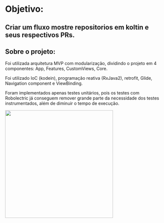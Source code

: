 # Objetivo:
## Criar um fluxo mostre repositorios em koltin e seus respectivos PRs.

## Sobre o projeto:
 Foi utilizada arquitetura MVP com modularização, dividindo o projeto em 4 componentes: App, Features, CustomViews, Core.
 
 Foi utilizado IoC (kodein), programação reativa (RxJava2), retrofit, Glide, Navigation component e ViewBinding.
 
 Foram implementados apenas testes unitários, pois os testes com Robolectric já conseguem remover grande parte da necessidade dos testes instrumentados, além de diminuir o tempo de execução.


<img src="ui.gif" width="350"/>
